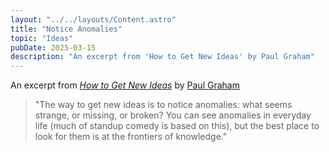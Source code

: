 ```yaml
---
layout: "../../layouts/Content.astro"
title: "Notice Anomalies"
topic: "Ideas"
pubDate: 2025-03-15
description: "An excerpt from 'How to Get New Ideas' by Paul Graham"
---
```


An excerpt from [_How to Get New Ideas_](https://paulgraham.com/getideas.html) by [Paul Graham](https://x.com/paulg)

> "The way to get new ideas is to notice anomalies: what seems strange, or missing, or broken? You can see anomalies in everyday life (much of standup comedy is based on this), but the best place to look for them is at the frontiers of knowledge."
